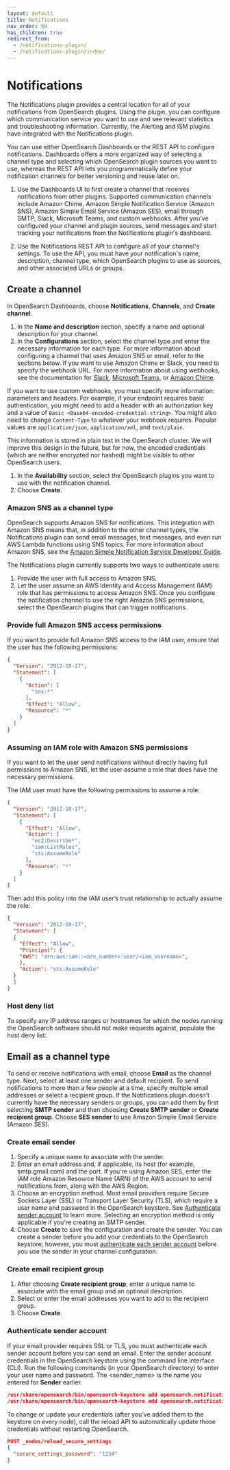 ```yaml
---
layout: default
title: Notifications
nav_order: 90
has_children: true
redirect_from:
  - /notifications-plugin/
  - /notifications-plugin/index/
---
```


# Notifications

The Notifications plugin provides a central location for all of your notifications from OpenSearch plugins. Using the plugin, you can configure which communication service you want to use and see relevant statistics and troubleshooting information. Currently, the Alerting and ISM plugins have integrated with the Notifications plugin.

You can use either OpenSearch Dashboards or the REST API to configure notifications. Dashboards offers a more organized way of selecting a channel type and selecting which OpenSearch plugin sources you want to use, whereas the REST API lets you programmatically define your notification channels for better versioning and reuse later on.

1. Use the Dashboards UI to first create a channel that receives notifications from other plugins. Supported communication channels include Amazon Chime, Amazon Simple Notification Service (Amazon SNS), Amazon Simple Email Service (Amazon SES), email through SMTP, Slack, Microsoft Teams, and custom webhooks. After you’ve configured your channel and plugin sources, send messages and start tracking your notifications from the Notifications plugin's dashboard.

2. Use the Notifications REST API to configure all of your channel's settings. To use the API, you must have your notification's name, description, channel type, which OpenSearch plugins to use as sources, and other associated URLs or groups.

## Create a channel

In OpenSearch Dashboards, choose **Notifications**, **Channels**, and **Create channel**.

1. In the **Name and description** section, specify a name and optional description for your channel.
2. In the **Configurations** section, select the channel type and enter the necessary information for each type. For more information about configuring a channel that uses Amazon SNS or email, refer to the sections below. If you want to use Amazon Chime or Slack, you need to specify the webhook URL. For more information about using webhooks, see the documentation for [Slack](https://api.slack.com/messaging/webhooks), [Microsoft Teams](https://learn.microsoft.com/en-us/microsoftteams/platform/webhooks-and-connectors/what-are-webhooks-and-connectors), or [Amazon Chime](https://docs.aws.amazon.com/chime/latest/ug/webhooks.html).

If you want to use custom webhooks, you must specify more information: parameters and headers. For example, if your endpoint requires basic authentication, you might need to add a header with an authorization key and a value of `Basic <Base64-encoded-credential-string>`. You might also need to change `Content-Type` to whatever your webhook requires. Popular values are `application/json`, `application/xml`, and `text/plain`.

This information is stored in plain text in the OpenSearch cluster. We will improve this design in the future, but for now, the encoded credentials (which are neither encrypted nor hashed) might be visible to other OpenSearch users.

1. In the **Availability** section, select the OpenSearch plugins you want to use with the notification channel.
2. Choose **Create**.

### Amazon SNS as a channel type

OpenSearch supports Amazon SNS for notifications. This integration with Amazon SNS means that, in addition to the other channel types, the Notifications plugin can send email messages, text messages, and even run AWS Lambda functions using SNS topics. For more information about Amazon SNS, see the [Amazon Simple Notification Service Developer Guide](https://docs.aws.amazon.com/sns/latest/dg/welcome.html).

The Notifications plugin currently supports two ways to authenticate users:

1. Provide the user with full access to Amazon SNS.
2. Let the user assume an AWS Identity and Access Management (IAM) role that has permissions to access Amazon SNS. Once you configure the notification channel to use the right Amazon SNS permissions, select the OpenSearch plugins that can trigger notifications.

### Provide full Amazon SNS access permissions

If you want to provide full Amazon SNS access to the IAM user, ensure that the user has the following permissions:

```json
{
  "Version": "2012-10-17",
  "Statement": [
    {
      "Action": [
        "sns:*"
      ],
      "Effect": "Allow",
      "Resource": "*"
    }
  ]
}
```

### Assuming an IAM role with Amazon SNS permissions

If you want to let the user send notifications without directly having full permissions to Amazon SNS, let the user assume a role that does have the necessary permissions.

The IAM user must have the following permissions to assume a role:

```json
{
  "Version": "2012-10-17",
  "Statement": [
    {
      "Effect": "Allow",
      "Action": [
        "ec2:Describe*",
        "iam:ListRoles",
        "sts:AssumeRole"
      ],
      "Resource": "*"
    }
  ]
}
```

Then add this policy into the IAM user’s trust relationship to actually assume the role:

```json
{
  "Version": "2012-10-17",
  "Statement": [
  {
    "Effect": "Allow",
    "Principal": {
    "AWS": "arn:aws:iam::<arn_number>:user/<iam_username>",
    },
    "Action": "sts:AssumeRole"
  }
  ]
}
```

### Host deny list

To specify any IP address ranges or hostnames for which the nodes running the OpenSearch software should not make requests against, populate the host deny list:

## Email as a channel type

To send or receive notifications with email, choose **Email** as the channel type. Next, select at least one sender and default recipient. To send notifications to more than a few people at a time, specify multiple email addresses or select a recipient group. If the Notifications plugin doesn’t currently have the necessary senders or groups, you can add them by first selecting **SMTP sender** and then choosing **Create SMTP sender** or **Create recipient group**. Choose **SES sender** to use Amazon Simple Email Service (Amazon SES).

### Create email sender

1. Specify a unique name to associate with the sender.
2. Enter an email address and, if applicable, its host (for example, smtp.gmail.com) and the port. If you're using Amazon SES, enter the IAM role Amazon Resource Name (ARN) of the AWS account to send notifications from, along with the AWS Region.
3. Choose an encryption method. Most email providers require Secure Sockets Layer (SSL) or Transport Layer Security (TLS), which require a user name and password in the OpenSearch keystore. See [Authenticate sender account](#authenticate-sender-account) to learn more. Selecting an encryption method is only applicable if you're creating an SMTP sender.
4. Choose **Create** to save the configuration and create the sender. You can create a sender before you add your credentials to the OpenSearch keystore; however, you must [authenticate each sender account](#authenticate-sender-account) before you use the sender in your channel configuration.

### Create email recipient group

1. After choosing **Create recipient group**, enter a unique name to associate with the email group and an optional description.
2. Select or enter the email addresses you want to add to the recipient group.
3. Choose **Create**.

### Authenticate sender account

If your email provider requires SSL or TLS, you must authenticate each sender account before you can send an email. Enter the sender account credentials in the OpenSearch keystore using the command line interface (CLI). Run the following commands (in your OpenSearch directory) to enter your user name and password. The &lt;sender_name&gt; is the name you entered for **Sender** earlier.

```json
/usr/share/opensearch/bin/opensearch-keystore add opensearch.notifications.core.email.<sender_name>.username
/usr/share/opensearch/bin/opensearch-keystore add opensearch.notifications.core.email.<sender_name>.password
```

To change or update your credentials (after you’ve added them to the keystore on every node), call the reload API to automatically update those credentials without restarting OpenSearch.

```json
POST _nodes/reload_secure_settings
{
  "secure_settings_password": "1234"
}
```
